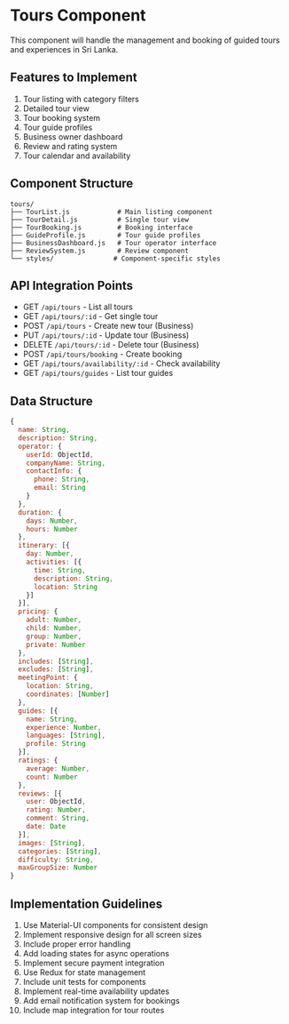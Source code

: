 # Tours Component

This component will handle the management and booking of guided tours and experiences in Sri Lanka.

## Features to Implement

1. Tour listing with category filters
2. Detailed tour view
3. Tour booking system
4. Tour guide profiles
5. Business owner dashboard
6. Review and rating system
7. Tour calendar and availability

## Component Structure

```
tours/
├── TourList.js            # Main listing component
├── TourDetail.js          # Single tour view
├── TourBooking.js         # Booking interface
├── GuideProfile.js        # Tour guide profiles
├── BusinessDashboard.js   # Tour operator interface
├── ReviewSystem.js        # Review component
└── styles/               # Component-specific styles
```

## API Integration Points

- GET `/api/tours` - List all tours
- GET `/api/tours/:id` - Get single tour
- POST `/api/tours` - Create new tour (Business)
- PUT `/api/tours/:id` - Update tour (Business)
- DELETE `/api/tours/:id` - Delete tour (Business)
- POST `/api/tours/booking` - Create booking
- GET `/api/tours/availability/:id` - Check availability
- GET `/api/tours/guides` - List tour guides

## Data Structure

```javascript
{
  name: String,
  description: String,
  operator: {
    userId: ObjectId,
    companyName: String,
    contactInfo: {
      phone: String,
      email: String
    }
  },
  duration: {
    days: Number,
    hours: Number
  },
  itinerary: [{
    day: Number,
    activities: [{
      time: String,
      description: String,
      location: String
    }]
  }],
  pricing: {
    adult: Number,
    child: Number,
    group: Number,
    private: Number
  },
  includes: [String],
  excludes: [String],
  meetingPoint: {
    location: String,
    coordinates: [Number]
  },
  guides: [{
    name: String,
    experience: Number,
    languages: [String],
    profile: String
  }],
  ratings: {
    average: Number,
    count: Number
  },
  reviews: [{
    user: ObjectId,
    rating: Number,
    comment: String,
    date: Date
  }],
  images: [String],
  categories: [String],
  difficulty: String,
  maxGroupSize: Number
}
```

## Implementation Guidelines

1. Use Material-UI components for consistent design
2. Implement responsive design for all screen sizes
3. Include proper error handling
4. Add loading states for async operations
5. Implement secure payment integration
6. Use Redux for state management
7. Include unit tests for components
8. Implement real-time availability updates
9. Add email notification system for bookings
10. Include map integration for tour routes 